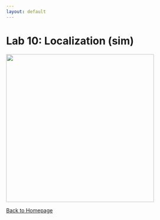 ```yaml
---
layout: default
---
```


# Lab 10: Localization (sim)

<img src="/FastRobotsSP23/assets/images/construction.jpg" class="center" style="height: 400px;"/>

[Back to Homepage](../)
